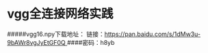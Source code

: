 # vgg全连接网络实践
#####vgg16.npy下载地址：
链接：[https://pan.baidu.com/s/1dMw3u-9bAWr8vgJyEtGF0Q ](https://pan.baidu.com/s/1dMw3u-9bAWr8vgJyEtGF0Q )
####密码：h8yb



